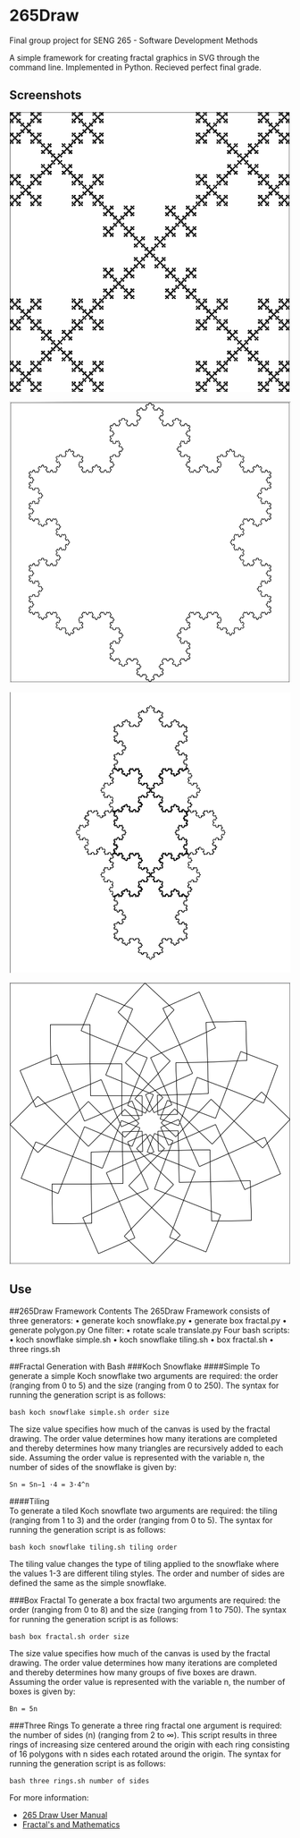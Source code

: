 # 265Draw 

Final group project for SENG 265 - Software Development Methods

A simple framework for creating fractal graphics in SVG through the command line. 
Implemented in Python. Recieved perfect final grade.

## Screenshots 

![Screenshots](/MANUAL/BoxFractal.png)

![Screenshots](/MANUAL/KochSnowflakeSimple.png)

![Screenshots](/MANUAL/KochSnowflakeTiling.png)

![Screenshots](/MANUAL/ThreeRings.png)

## Use 

##265Draw Framework Contents
The 265Draw Framework consists of three generators:
• generate koch snowflake.py • generate box fractal.py
• generate polygon.py
One filter:
• rotate scale translate.py Four bash scripts:
• koch snowflake simple.sh • koch snowflake tiling.sh • box fractal.sh
• three rings.sh

##Fractal Generation with Bash
###Koch Snowflake
####Simple
To generate a simple Koch snowflake two arguments are required: the order (ranging from 0 to 5) and the size (ranging from 0 to 250). The syntax for running the generation script is as follows:

    bash koch snowflake simple.sh order size

The size value specifies how much of the canvas is used by the fractal drawing. The order value determines how many iterations are completed and thereby determines how many triangles are recursively added to each side. Assuming the order value is represented with the variable n, the number of sides of the snowflake is given by:
    
    Sn = Sn−1 ·4 = 3·4^n

####Tiling    
To generate a tiled Koch snowflate two arguments are required: the tiling (ranging from 1 to 3) and the
order (ranging from 0 to 5). The syntax for running the generation script is as follows:

    bash koch snowflake tiling.sh tiling order

The tiling value changes the type of tiling applied to the snowflake where the values 1-3 are different tiling styles. The order and number of sides are defined the same as the simple snowflake.

###Box Fractal
To generate a box fractal two arguments are required: the order (ranging from 0 to 8) and the size (ranging from 1 to 750). The syntax for running the generation script is as follows:

    bash box fractal.sh order size

The size value specifies how much of the canvas is used by the fractal drawing. The order value determines how many iterations are completed and thereby determines how many groups of five boxes are drawn. Assuming the order value is represented with the variable n, the number of boxes is given by:
    
    Bn = 5n

###Three Rings
To generate a three ring fractal one argument is required: the number of sides (n) (ranging from 2 to ∞). This script results in three rings of increasing size centered around the origin with each ring consisting of 16 polygons with n sides each rotated around the origin. The syntax for running the generation script is as follows:

    bash three rings.sh number of sides

For more information:
* [265 Draw User Manual](/MANUAL/265DrawUserManual.pdf)
* [Fractal's and Mathematics](https://en.wikipedia.org/wiki/Fractal)



